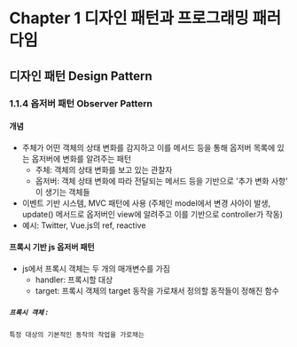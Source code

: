 # Chapter 1 디자인 패턴과 프로그래밍 패러다임

## 디자인 패턴 Design Pattern

### 1.1.4 옵저버 패턴 Observer Pattern
#### 개념
- 주체가 어떤 객체의 상태 변화를 감지하고 이를 메서드 등을 통해 옵저버 목록에 있는 옵저버에 변화를 알려주는 패턴
  - 주체: 객체의 상태 변화를 보고 있는 관찰자
  - 옵저버: 객체 상태 변화에 따라 전달되는 메서드 등을 기반으로 '추가 변화 사항' 이 생기는 객체들
- 이벤트 기반 시스템, MVC 패턴에 사용 (주체인 model에서 변경 사아이 발생, update() 메서드로 옵저버인 view에 알려주고 이를 기반으로 controller가 작동)
- 예시: Twitter, Vue.js의 ref, reactive
#### 프록시 기반 js 옵저버 패턴
- js에서 프록시 객체는 두 개의 매개변수를 가짐
    - handler: 프록시할 대상
    - target: 프록시 객체의 target 동작을 가로채서 정의할 동작들이 정해진 함수 

##### `프록시 객체` :
	특정 대상의 기본적인 동작의 작업을 가로채는